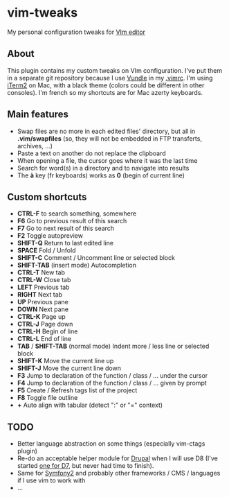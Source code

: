 # vim-tweaks
My personal configuration tweaks for [VIm editor](http://www.vim.org)

## About
This plugin contains my custom tweaks on VIm configuration. I've put them in a separate git repository because I use [Vundle](http://github.com/gmarik/vundle) in my [.vimrc](https://github.com/webastien/vim). I'm using [iTerm2](http://iterm2.com) on Mac, with a black theme (colors could be different in other consoles). I'm french so my shortcuts are for Mac azerty keyboards.

## Main features
* Swap files are no more in each edited files' directory, but all in **.vim/swapfiles** (so, they will not be embedded in FTP transferts, archives, ...)
* Paste a text on another do not replace the clipboard
* When opening a file, the cursor goes where it was the last time
* Search for word(s) in a directory and to navigate into results
* The **à** key (fr keyboards) works as **0** (begin of current line)

## Custom shortcuts
* **CTRL-F** to search something, somewhere
* **F6** Go to previous result of this search
* **F7** Go to next result of this search
* **F2** Toggle autopreview
* **SHIFT-Q** Return to last edited line
* **SPACE** Fold / Unfold
* **SHIFT-C** Comment / Uncomment line or selected block
* **SHIFT-TAB** (insert mode) Autocompletion
* **CTRL-T** New tab
* **CTRL-W** Close tab
* **LEFT** Previous tab
* **RIGHT** Next tab
* **UP** Previous pane
* **DOWN** Next pane
* **CTRL-K** Page up
* **CTRL-J** Page down
* **CTRL-H** Begin of line
* **CTRL-L** End of line
* **TAB** / **SHIFT-TAB** (normal mode) Indent more / less line or selected block
* **SHIFT-K** Move the current line up
* **SHIFT-J** Move the current line down
* **F3** Jump to declaration of the function / class / ... under the cursor
* **F4** Jump to declaration of the function / class / ... given by prompt
* **F5** Create / Refresh tags list of the project
* **F8** Toggle file outline
* **+** Auto align with tabular (detect ":" or "=" context)

## TODO
* Better language abstraction on some things (especially vim-ctags plugin)
* Re-do an acceptable helper module for [Drupal](https://www.drupal.org) when I will use D8 (I've started [one for D7](https://github.com/webastien/vim/blob/4b4f5c332e7576dd986da2e08a2e8b2ea7a2039f/vim/plugin/drupal.vim), but never had time to finish).
* Same for [Symfony2](http://symfony.com) and probably other frameworks / CMS / languages if I use vim to work with
* ...

